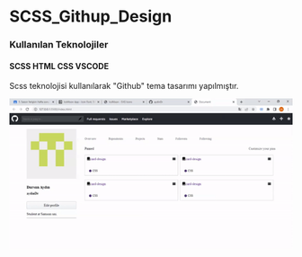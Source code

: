 <h1>SCSS_Githup_Design</h1>

<h3>Kullanılan Teknolojiler</h3>
<h4>SCSS HTML CSS VSCODE</h4>

<p>Scss teknolojisi kullanılarak "Github" tema tasarımı yapılmıştır. </p>

<img src="./img/screen.gif" alt="">